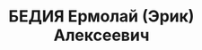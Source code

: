 ---
title: БЕДИЯ Ермолай (Эрик) Алексеевич
description: (1890—1938), нарком просвещения Абхазской АССР.
---